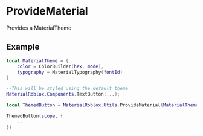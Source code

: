 # ProvideMaterial

Provides a MaterialTheme

## Example
```lua
local MaterialTheme = {
    color = ColorBuilder(hex, mode),
    typography = MaterialTypography(fontId)
}

--This will be styled using the default theme
MaterialRoblox.Components.TextButton(...);

local ThemedButton = MaterialRoblox.Utils.ProvideMaterial(MaterialTheme, MaterialRoblox.Components.TextButton);

ThemedButton(scope, {
    ...
})
```